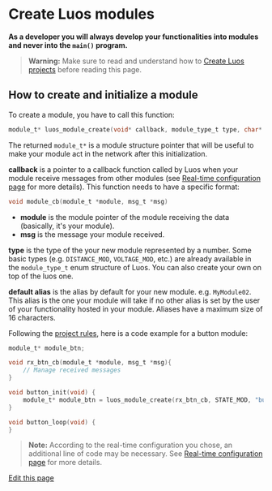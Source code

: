 
# Create Luos modules
**As a developer you will always develop your functionalities into modules and never into the `main()` program.**

> **Warning:** Make sure to read and understand how to [Create Luos projects](/_pages/low/modules/create-project.md) before reading this page.

## How to create and initialize a module

To create a module, you have to call this function:
```c
module_t* luos_module_create(void* callback, module_type_t type, char* default_alias);
```

The returned `module_t*` is a module structure pointer that will be useful to make your module act in the network after this initialization.

 **callback** is a pointer to a callback function called by Luos when your module receive messages from other modules (see [Real-time configuration page](/_pages/low/modules/rt-config.md) for more details).
 This function needs to have a specific format:

 ```c
 void module_cb(module_t *module, msg_t *msg)
 ```

 - **module** is the module pointer of the module receiving the data (basically, it's your module).
 - **msg** is the message your module received.


 **type** is the type of the your new module represented by a number. Some basic types (e.g. `DISTANCE_MOD`, `VOLTAGE_MOD`, etc.) are already available in the `module_type_t` enum structure of Luos. You can also create your own on top of the luos one.

 **default alias** is the alias by default for your new module. e.g. `MyModule02`. This alias is the one your module will take if no other alias is set by the user of your functionality hosted in your module. Aliases have a maximum size of 16 characters.


Following the [project rules](/_pages/low/modules/create-project.html#basic-modules-functions), here is a code example for a button module:

```c
module_t* module_btn;

void rx_btn_cb(module_t *module, msg_t *msg){
    // Manage received messages
}

void button_init(void) {
    module_t* module_btn = luos_module_create(rx_btn_cb, STATE_MOD, "button_mod");
}

void button_loop(void) {
}
```

> **Note:** According to the real-time configuration you chose, an additional line of code may be necessary. See [Real-time configuration page](/_pages/low/modules/rt-config.md) for more details.

<div class="cust_edit_page"><a href="https://{{gh_path}}/_pages/low/modules/create-modules.md">Edit this page</a></div>
